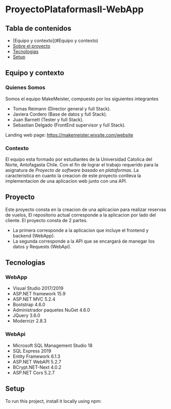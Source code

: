 # ProyectoPlataformasII-WebApp



## Tabla de contenidos 
* [Equipo y contexto](#Equipo y contexto)
* [Sobre el proyecto](#Proyecto)
* [Tecnologias](#Tecnologias)
* [Setup](#setup)

## Equipo y contexto

### Quienes Somos
Somos el equipo MakeMeister, compuesto por los siguientes integrantes

- Tomas Reimann (Director general y full Stack).
- Javiera Cordero (Base de datos y full Stack).
- Juan Barnett (Tester y full Stack).
- Sebastian Delgado (FrontEnd supervisor y full Stack).

Landing web page: https://makemeister.wixsite.com/website

### Contexto
El equipo esta formado por estudiantes de la Universidad Catolica del Norte, Antofagasta Chile. Con el fin de lograr el trabajo requerido para la asignatura de *Proyecto de software basado en plataformas*.
La caracteristica en cuanto la creacion de este proyecto conlleva la implementacion de una aplicacion web junto con una API.


## Proyecto
Este proyecto consta en la creacion de una aplicacion para realizar reservas de vuelos, El repositorio actual corresponde a la aplicacion por lado del cliente. El proyecto consta de 2 partes.

- La primera corresponde a la aplicacion que incluye el frontend y backend (WebApp).
- La segunda corresponde a la API que se encargará de manegar los datos y Requests (WebApi).



## Tecnologias
### WebApp
* Visual Studio 2017/2019
* ASP.NET framework 15.9
* ASP.NET MVC 5.2.4
* Bootstrap 4.6.0
* Administrador paquetes NuGet 4.6.0
* JQuery 3.6.0
* Modernizr 2.8.3
### WebApi
* Microsoft SQL Management Studio 18
* SQL Express 2019
* Entity Framework 6.1.3
* ASP.NET WebAPI 5.2.7
* BCrypt.NET-Next 4.0.2
* ASP.NET Cors 5.2.7
	
## Setup
To run this project, install it locally using npm:
